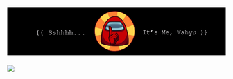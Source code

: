 ## <img alt="cover-github" src="https://raw.githubusercontent.com/Whyu9-9/Whyu9-9/master/cover.png">
![](https://komarev.com/ghpvc/?username=Whyu9-9&color=800000&style=flat-square)
